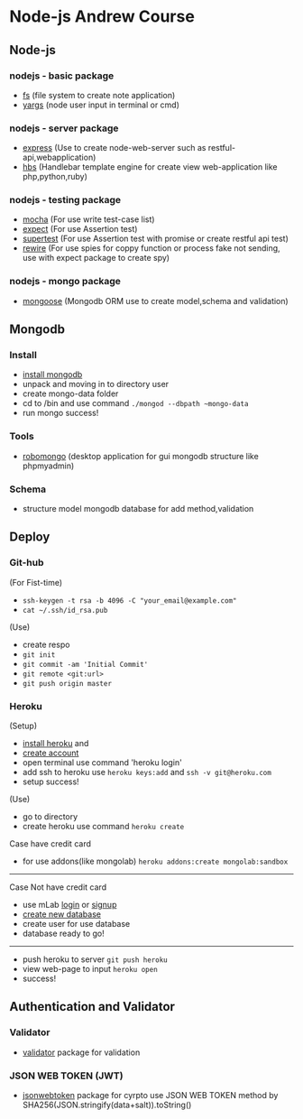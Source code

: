 # Node-js Andrew Course

## Node-js

### nodejs - basic package

* [fs](https://nodejs.org/api/fs.html) (file system to create note application)
* [yargs](http://yargs.js.org/docs/) (node user input in terminal or cmd)

### nodejs - server package

* [express](http://expressjs.com/en/api.html) (Use to create node-web-server such as restful-api,webapplication)
* [hbs](http://handlebarsjs.com/) (Handlebar template engine for create view web-application like php,python,ruby)

### nodejs - testing package

* [mocha](https://mochajs.org/) (For use write test-case list)
* [expect](https://github.com/mjackson/expect) (For use Assertion test)
* [supertest](https://github.com/visionmedia/supertest) (For use Assertion test with promise or create restful api test)
* [rewire](https://github.com/jhnns/rewire) (For use spies for coppy function or process fake not sending, use with expect package to create spy)

### nodejs - mongo package

* [mongoose](http://mongoosejs.com/docs/api.html) (Mongodb ORM use to create model,schema and validation)


## Mongodb

### Install
* [install mongodb](https://www.mongodb.com/download-center?jmp=nav#community) 
* unpack and moving in to directory user
* create mongo-data folder
* cd to /bin and use command `./mongod --dbpath ~mongo-data`
* run mongo success!

### Tools

* [robomongo](https://robomongo.org/download) (desktop application for gui mongodb structure like phpmyadmin)

### Schema

* structure model mongodb database for add method,validation

## Deploy

### Git-hub

(For Fist-time)
* `ssh-keygen -t rsa -b 4096 -C "your_email@example.com"`
* `cat ~/.ssh/id_rsa.pub`

(Use)
* create respo
* `git init`
* `git commit -am 'Initial Commit'`
* `git remote <git:url>`
* `git push origin master`


### Heroku

(Setup)
* [install heroku](https://devcenter.heroku.com/articles/heroku-cli#macos) and 
* [create account](https://signup.heroku.com/)
* open terminal use command 'heroku login'
* add ssh to heroku use `heroku keys:add` and `ssh -v git@heroku.com`
* setup success!

(Use)
* go to directory
* create heroku use command `heroku create`

Case have credit card
* for use addons(like mongolab) `heroku addons:create mongolab:sandbox`

***

Case Not have credit card
* use mLab [login](https://mlab.com/login/) or [signup](https://mlab.com/signup/)
* [create new database](https://mlab.com/create/wizard#PlanType-Provider)
* create user for use database
* database ready to go!

***

* push heroku to server `git push heroku`
* view web-page to input `heroku open`
* success! 

## Authentication and Validator

### Validator
* [validator](https://www.npmjs.com/package/validator) package for validation

### JSON WEB TOKEN (JWT)
* [jsonwebtoken](https://www.npmjs.com/package/jsonwebtoken) package for cyrpto use JSON WEB TOKEN method
  by SHA256(JSON.stringify(data+salt)).toString()

